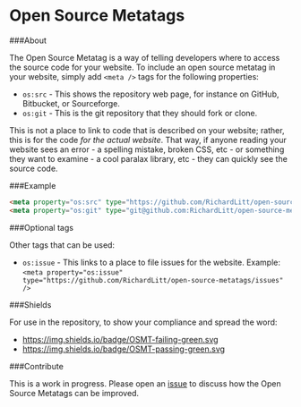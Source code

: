 # Open Source Metatags

###About

The Open Source Metatag is a way of telling developers where to access the source code for your website. To include an open source metatag in your website, simply add `<meta />` tags for the following properties:

* `os:src` - This shows the repository web page, for instance on GitHub, Bitbucket, or Sourceforge.
* `os:git` - This is the git repository that they should fork or clone. 

This is not a place to link to code that is described on your website; rather, this is for the code _for the actual website_. That way, if anyone reading your website sees an error - a spelling mistake, broken CSS, etc - or something they want to examine - a cool paralax library, etc - they can quickly see the source code. 

###Example

```html
<meta property="os:src" type="https://github.com/RichardLitt/open-source-metatags" />
<meta property="os:git" type="git@github.com:RichardLitt/open-source-metatags.git" />
```

###Optional tags

Other tags that can be used:

* `os:issue` - This links to a place to file issues for the website. Example: `<meta property="os:issue" type="https://github.com/RichardLitt/open-source-metatags/issues" />` 

###Shields

For use in the repository, to show your compliance and spread the word:

 * https://img.shields.io/badge/OSMT-failing-green.svg
 * https://img.shields.io/badge/OSMT-passing-green.svg

###Contribute

This is a work in progress. Please open an [issue](https://github.com/RichardLitt/open-source-metatags/issues) to discuss how the Open Source Metatags can be improved. 
